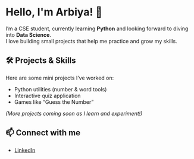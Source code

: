 # Hello, I'm Arbiya! 👋 

I’m a CSE student, currently learning **Python** and looking forward to diving into **Data Science**.  
I love building small projects that help me practice and grow my skills.

## 🛠️ Projects & Skills
Here are some mini projects I’ve worked on:  
- Python utilities (number & word tools)  
- Interactive quiz application  
- Games like “Guess the Number”  
 

*(More projects coming soon as I learn and experiment!)*

## 📫 Connect with me
- [LinkedIn](https://www.linkedin.com/in/arbiya-begum-a143a1388?utm_source=share&utm_campaign=share_via&utm_content=profile&utm_medium=android_app)
